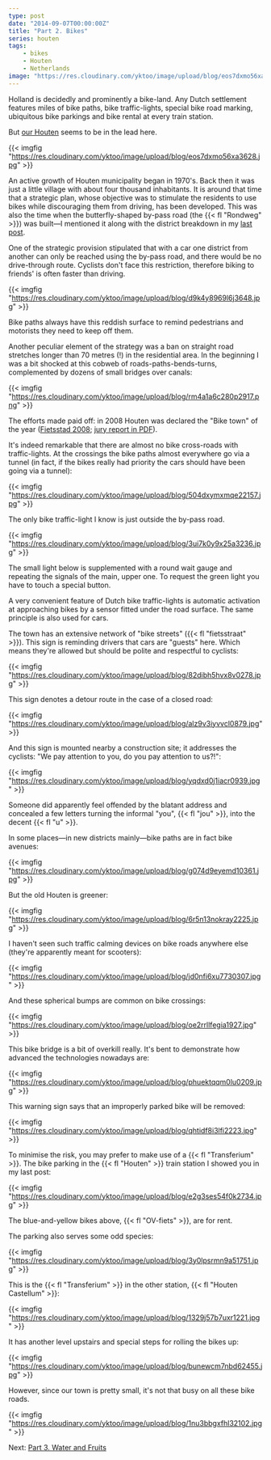 ```yaml
---
type: post
date: "2014-09-07T00:00:00Z"
title: "Part 2. Bikes"
series: houten
tags:
    - bikes
    - Houten
    - Netherlands
image: "https://res.cloudinary.com/yktoo/image/upload/blog/eos7dxmo56xa3628.jpg"
---
```


Holland is decidedly and prominently a bike-land. Any Dutch settlement features miles of bike paths, bike traffic-lights, special bike road marking, ubiquitous bike parkings and bike rental at every train station.

But [our Houten](0221) seems to be in the lead here.

{{< imgfig "https://res.cloudinary.com/yktoo/image/upload/blog/eos7dxmo56xa3628.jpg" >}}

<!--more-->

An active growth of Houten municipality began in 1970's. Back then it was just a little village with about four thousand inhabitants. It is around that time that a strategic plan, whose objective was to stimulate the residents to use bikes while discouraging them from driving, has been developed. This was also the time when the butterfly-shaped by-pass road (the {{< fl "Rondweg" >}}) was built—I mentioned it along with the district breakdown in my [last post](0221).

One of the strategic provision stipulated that with a car one district from another can only be reached using the by-pass road, and there would be no drive-through route. Cyclists don't face this restriction, therefore biking to friends' is often faster than driving.

{{< imgfig "https://res.cloudinary.com/yktoo/image/upload/blog/d9k4y8969l6j3648.jpg" >}}

Bike paths always have this reddish surface to remind pedestrians and motorists they need to keep off them.

Another peculiar element of the strategy was a ban on straight road stretches longer than 70 metres (!) in the residential area. In the beginning I was a bit shocked at this cobweb of roads-paths-bends-turns, complemented by dozens of small bridges over canals:

{{< imgfig "https://res.cloudinary.com/yktoo/image/upload/blog/rm4a1a6c280p2917.png" >}}

The efforts made paid off: in 2008 Houten was declared the "Bike town" of the year ([Fietsstad 2008](http://www.fietsstad2008.nl/); [jury report in PDF](http://www.fietsstad2008.nl/juryrapport_fietsstad_2008.pdf)).

It's indeed remarkable that there are almost no bike cross-roads with traffic-lights. At the crossings the bike paths almost everywhere go via a tunnel (in fact, if the bikes really had priority the cars should have been going via a tunnel):

{{< imgfig "https://res.cloudinary.com/yktoo/image/upload/blog/504dxymxmqe22157.jpg" >}}

The only bike traffic-light I know is just outside the by-pass road.

{{< imgfig "https://res.cloudinary.com/yktoo/image/upload/blog/3ui7k0y9x25a3236.jpg" >}}

The small light below is supplemented with a round wait gauge and repeating the signals of the main, upper one. To request the green light you have to touch a special button.

A very convenient feature of Dutch bike traffic-lights is automatic activation at approaching bikes by a sensor fitted under the road surface. The same principle is also used for cars.

The town has an extensive network of "bike streets" ({{< fl "fietsstraat" >}}). This sign is reminding drivers that cars are "guests" here. Which means they're allowed but should be polite and respectful to cyclists:

{{< imgfig "https://res.cloudinary.com/yktoo/image/upload/blog/82dibh5hvx8v0278.jpg" >}}

This sign denotes a detour route in the case of a closed road:

{{< imgfig "https://res.cloudinary.com/yktoo/image/upload/blog/alz9v3iyvvcl0879.jpg" >}}

And this sign is mounted nearby a construction site; it addresses the cyclists: "We pay attention to you, do you pay attention to us?!":

{{< imgfig "https://res.cloudinary.com/yktoo/image/upload/blog/yqdxd0j1iacr0939.jpg" >}}

Someone did apparently feel offended by the blatant address and concealed a few letters turning the informal "you", {{< fl "jou" >}}, into the decent {{< fl "u" >}}.

In some places—in new districts mainly—bike paths are in fact bike avenues:

{{< imgfig "https://res.cloudinary.com/yktoo/image/upload/blog/g074d9eyemd10361.jpg" >}}

But the old Houten is greener:

{{< imgfig "https://res.cloudinary.com/yktoo/image/upload/blog/6r5n13nokray2225.jpg" >}}

I haven't seen such traffic calming devices on bike roads anywhere else (they're apparently meant for scooters):

{{< imgfig "https://res.cloudinary.com/yktoo/image/upload/blog/jd0nfi6xu7730307.jpg" >}}

And these spherical bumps are common on bike crossings:

{{< imgfig "https://res.cloudinary.com/yktoo/image/upload/blog/oe2rrllfegia1927.jpg" >}}

This bike bridge is a bit of overkill really. It's bent to demonstrate how advanced the technologies nowadays are:

{{< imgfig "https://res.cloudinary.com/yktoo/image/upload/blog/phuektqqm0lu0209.jpg" >}}

This warning sign says that an improperly parked bike will be removed:

{{< imgfig "https://res.cloudinary.com/yktoo/image/upload/blog/qhtidf8i3lfi2223.jpg" >}}

To minimise the risk, you may prefer to make use of a {{< fl "Transferium" >}}. The bike parking in the {{< fl "Houten" >}} train station I showed you in my last post:

{{< imgfig "https://res.cloudinary.com/yktoo/image/upload/blog/e2g3ses54f0k2734.jpg" >}}

The blue-and-yellow bikes above, {{< fl "OV-fiets" >}}, are for rent.

The parking also serves some odd species:

{{< imgfig "https://res.cloudinary.com/yktoo/image/upload/blog/3y0lpsrmn9a51751.jpg" >}}

This is the {{< fl "Transferium" >}} in the other station, {{< fl "Houten Castellum" >}}:

{{< imgfig "https://res.cloudinary.com/yktoo/image/upload/blog/1329j57b7uxr1221.jpg" >}}

It has another level upstairs and special steps for rolling the bikes up:

{{< imgfig "https://res.cloudinary.com/yktoo/image/upload/blog/bunewcm7nbd62455.jpg" >}}

However, since our town is pretty small, it's not that busy on all these bike roads.

{{< imgfig "https://res.cloudinary.com/yktoo/image/upload/blog/1nu3bbgxfhl32102.jpg" >}}

Next: [Part 3. Water and Fruits](0223)
